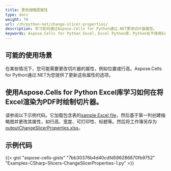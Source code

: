 ```yaml
---
title: 更改缩略图属性
type: docs
weight: 70
url: /zh/python-net/change-slicer-properties/
description: 学习如何通过Aspose.Cells for Python通过.NET更改切片器属性。
keywords: Aspose.Cells for Python Excel，Excel Python库，Python在不使用Excel的情况下更改切片器属性，Python在不使用Excel的情况下修改切片器属性，使用Aspose.Cells for Python Excel库更改切片器属性。
---
```


## **可能的使用场景**

在某些情况下，您可能需要更改切片器的属性，例如位置或行高。Aspose.Cells for Python通过.NET为您提供了更新这些属性的选项。

## **使用Aspose.Cells for Python Excel库学习如何在将Excel渲染为PDF时绘制切片器。**

请参阅以下示例代码。它加载包含表的[sample Excel file](sampleCreateSlicerToExcelTable.xlsx)，然后基于第一列创建缩略图并更改其属性，如行高、宽度、可打印性、标题等。然后将工作簿另存为[outputChangeSlicerProperties.xlsx](outputChangeSlicerProperties.xlsx)。

## **示例代码**

{{< gist "aspose-cells-gists" "7bb30376b4d40cdfd596286870fb9752" "Examples-CSharp-Slicers-ChangeSlicerProperties-1.py" >}}
